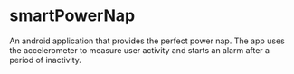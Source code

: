 smartPowerNap
=============

An android application that provides the perfect power nap. The app uses the accelerometer to measure user activity
and starts an alarm after a period of inactivity.
